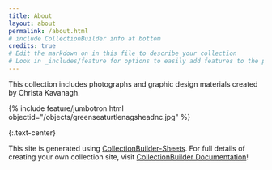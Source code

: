 ```yaml
---
title: About
layout: about
permalink: /about.html
# include CollectionBuilder info at bottom
credits: true
# Edit the markdown on in this file to describe your collection
# Look in _includes/feature for options to easily add features to the page
---
```

This collection includes photographs and graphic design materials created by Christa Kavanagh.

{% include feature/jumbotron.html objectid="/objects/greenseaturtlenagsheadnc.jpg" %}

{:.text-center}

This site is generated using [CollectionBuilder-Sheets](https://github.com/CollectionBuilder/collectionbuilder-sheets). For full details of creating your own collection site, visit [CollectionBuilder Documentation](https://collectionbuilder.github.io/cb-docs/)!
